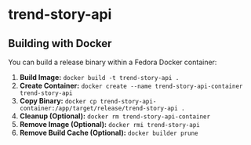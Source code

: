 # trend-story-api

## Building with Docker

You can build a release binary within a Fedora Docker container:

1.  **Build Image:** `docker build -t trend-story-api .`
2.  **Create Container:** `docker create --name trend-story-api-container trend-story-api`
3.  **Copy Binary:** `docker cp trend-story-api-container:/app/target/release/trend-story-api .`
4.  **Cleanup (Optional):** `docker rm trend-story-api-container`
5.  **Remove Image (Optional):** `docker rmi trend-story-api`
6.  **Remove Build Cache (Optional):** `docker builder prune`